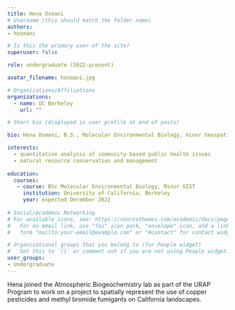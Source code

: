 ```yaml
---
title: Hena Osmani
# Username (this should match the folder name)
authors:
- hosmani

# Is this the primary user of the site?
superuser: false

role: undergraduate (2022-present)

avatar_filename: hosmani.jpg

# Organizations/Affiliations
organizations:
  - name: UC Berkeley
    url: ""

# Short bio (displayed in user profile at end of posts)

bio: Hena Osmani, B.S., Molecular Environmental Biology, minor Geospatial Information Service, University of California at Berkeley.  Undergraduate researcher (Feb 2022-August 2022).   

interests:
  - quantitative analysis of community-based public health issues 
  - natural resource conservation and management
  
education:
  courses:
   - course: BSc Molecular Environmental Biology, Minor GIST
     institution: University of California, Berkeley
     year: expected December 2022
      
# Social/Academic Networking
# For available icons, see: https://sourcethemes.com/academic/docs/page-builder/#icons
#   For an email link, use "fas" icon pack, "envelope" icon, and a link in the
#   form "mailto:your-email@example.com" or "#contact" for contact widget.

# Organizational groups that you belong to (for People widget)
#   Set this to `[]` or comment out if you are not using People widget.
user_groups:
- Undergraduate
---
```


Hena joined the Atmospheric Biogeochemistry lab as part of the URAP Program to work on a project to spatially represent the use of copper pesticides and methyl bromide fumigants on California landscapes.  
